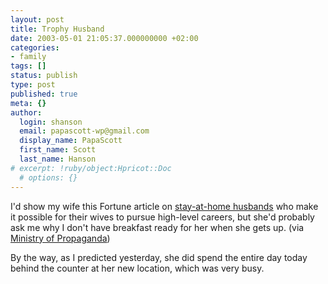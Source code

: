 ```yaml
---
layout: post
title: Trophy Husband
date: 2003-05-01 21:05:37.000000000 +02:00
categories:
- family
tags: []
status: publish
type: post
published: true
meta: {}
author:
  login: shanson
  email: papascott-wp@gmail.com
  display_name: PapaScott
  first_name: Scott
  last_name: Hanson
# excerpt: !ruby/object:Hpricot::Doc
  # options: {}
---
```

<p>I'd show my wife this Fortune article on <a title="Fortune.com - America's Most Powerful Women in Business - Trophy Husbands" href="http://www.fortune.com/fortune/women/articles/0,15114,370514,00.html">stay-at-home husbands</a> who make it possible for their wives to pursue high-level careers, but she'd probably ask me why I don't have breakfast ready for her when she gets up. (via <a title="Ministry of Propaganda - 01/May/2003: Role reversal" href="http://www.ministryofpropaganda.co.uk/oldpropaganda/00000359.shtml">Ministry of Propaganda</a>)</p>
<p>By the way, as I predicted yesterday, she did spend the entire day today behind the counter at her new location, which was very busy.</p>
